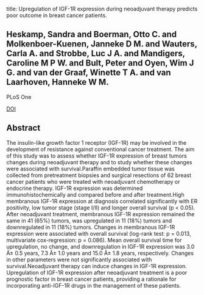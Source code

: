 title: Upregulation of IGF-1R expression during neoadjuvant therapy predicts poor outcome in breast cancer patients.

## Heskamp, Sandra and Boerman, Otto C. and Molkenboer-Kuenen, Janneke D M. and Wauters, Carla A. and Strobbe, Luc J A. and Mandigers, Caroline M P W. and Bult, Peter and Oyen, Wim J G. and van der Graaf, Winette T A. and van Laarhoven, Hanneke W M.
PLoS One

<a href="https://doi.org/10.1371/journal.pone.0117745">DOI</a>

## Abstract
The insulin-like growth factor 1 receptor (IGF-1R) may be involved in the development of resistance against conventional cancer treatment. The aim of this study was to assess whether IGF-1R expression of breast tumors changes during neoadjuvant therapy and to study whether these changes were associated with survival.Paraffin embedded tumor tissue was collected from pretreatment biopsies and surgical resections of 62 breast cancer patients who were treated with neoadjuvant chemotherapy or endocrine therapy. IGF-1R expression was determined immunohistochemically and compared before and after treatment.High membranous IGF-1R expression at diagnosis correlated significantly with ER positivity, low tumor stage (stage I/II) and longer overall survival (p < 0.05). After neoadjuvant treatment, membranous IGF-1R expression remained the same in 41 (65%) tumors, was upregulated in 11 (18%) tumors and downregulated in 11 (18%) tumors. Changes in membranous IGF-1R expression were associated with overall survival (log-rank test: p = 0.013, multivariate cox-regression: p = 0.086). Mean overall survival time for upregulation, no change, and downregulation in IGF-1R expression was 3.0 Â± 0.5 years, 7.3 Â± 1.0 years and 15.0 Â± 1.8 years, respectively. Changes in other parameters were not significantly associated with survival.Neoadjuvant therapy can induce changes in IGF-1R expression. Upregulation of IGF-1R expression after neoadjuvant treatment is a poor prognostic factor in breast cancer patients, providing a rationale for incorporating anti-IGF-1R drugs in the management of these patients.

